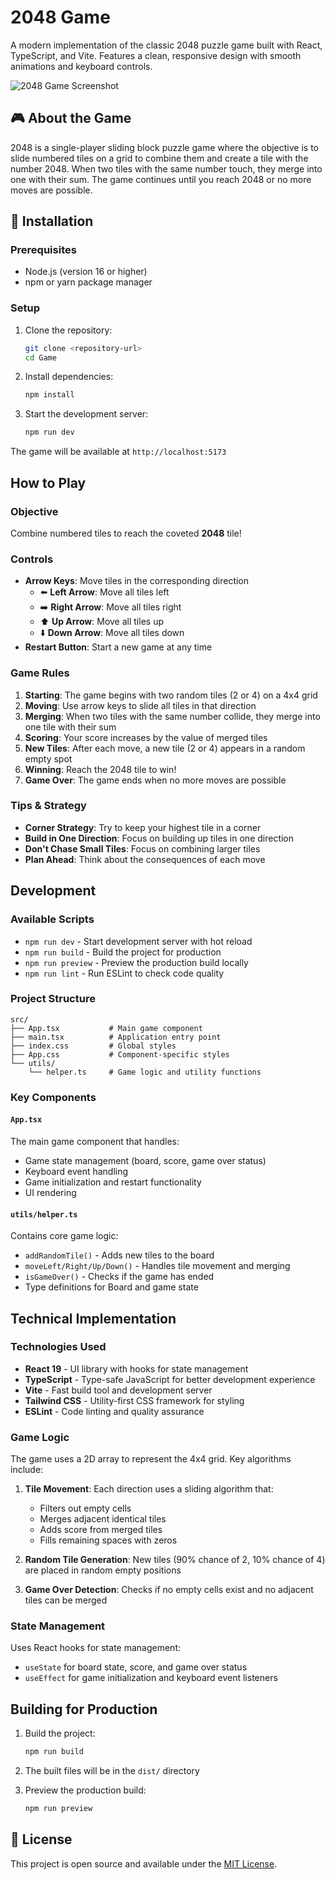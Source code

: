# 2048 Game

A modern implementation of the classic 2048 puzzle game built with React, TypeScript, and Vite. Features a clean, responsive design with smooth animations and keyboard controls.

![2048 Game Screenshot](https://via.placeholder.com/600x400/FAF8EF/776E65?text=2048+Game)

## 🎮 About the Game

2048 is a single-player sliding block puzzle game where the objective is to slide numbered tiles on a grid to combine them and create a tile with the number 2048. When two tiles with the same number touch, they merge into one with their sum. The game continues until you reach 2048 or no more moves are possible.

## 🚀 Installation

### Prerequisites

- Node.js (version 16 or higher)
- npm or yarn package manager

### Setup

1. Clone the repository:
   ```bash
   git clone <repository-url>
   cd Game
   ```

2. Install dependencies:
   ```bash
   npm install
   ```

3. Start the development server:
   ```bash
   npm run dev
   ```

The game will be available at `http://localhost:5173`

##  How to Play

### Objective
Combine numbered tiles to reach the coveted **2048** tile!

### Controls
- **Arrow Keys**: Move tiles in the corresponding direction
  - ⬅️ **Left Arrow**: Move all tiles left
  - ➡️ **Right Arrow**: Move all tiles right
  - ⬆️ **Up Arrow**: Move all tiles up
  - ⬇️ **Down Arrow**: Move all tiles down
- **Restart Button**: Start a new game at any time

### Game Rules

1. **Starting**: The game begins with two random tiles (2 or 4) on a 4x4 grid
2. **Moving**: Use arrow keys to slide all tiles in that direction
3. **Merging**: When two tiles with the same number collide, they merge into one tile with their sum
4. **Scoring**: Your score increases by the value of merged tiles
5. **New Tiles**: After each move, a new tile (2 or 4) appears in a random empty spot
6. **Winning**: Reach the 2048 tile to win!
7. **Game Over**: The game ends when no more moves are possible

### Tips & Strategy
- **Corner Strategy**: Try to keep your highest tile in a corner
- **Build in One Direction**: Focus on building up tiles in one direction
- **Don't Chase Small Tiles**: Focus on combining larger tiles
- **Plan Ahead**: Think about the consequences of each move

## Development

### Available Scripts

- `npm run dev` - Start development server with hot reload
- `npm run build` - Build the project for production
- `npm run preview` - Preview the production build locally
- `npm run lint` - Run ESLint to check code quality

### Project Structure

```
src/
├── App.tsx           # Main game component
├── main.tsx          # Application entry point
├── index.css         # Global styles
├── App.css           # Component-specific styles
└── utils/
    └── helper.ts     # Game logic and utility functions
```

### Key Components

#### `App.tsx`
The main game component that handles:
- Game state management (board, score, game over status)
- Keyboard event handling
- Game initialization and restart functionality
- UI rendering

#### `utils/helper.ts`
Contains core game logic:
- `addRandomTile()` - Adds new tiles to the board
- `moveLeft/Right/Up/Down()` - Handles tile movement and merging
- `isGameOver()` - Checks if the game has ended
- Type definitions for Board and game state

##  Technical Implementation

### Technologies Used

- **React 19** - UI library with hooks for state management
- **TypeScript** - Type-safe JavaScript for better development experience
- **Vite** - Fast build tool and development server
- **Tailwind CSS** - Utility-first CSS framework for styling
- **ESLint** - Code linting and quality assurance

### Game Logic

The game uses a 2D array to represent the 4x4 grid. Key algorithms include:

1. **Tile Movement**: Each direction uses a sliding algorithm that:
   - Filters out empty cells
   - Merges adjacent identical tiles
   - Adds score from merged tiles
   - Fills remaining spaces with zeros

2. **Random Tile Generation**: New tiles (90% chance of 2, 10% chance of 4) are placed in random empty positions

3. **Game Over Detection**: Checks if no empty cells exist and no adjacent tiles can be merged

### State Management

Uses React hooks for state management:
- `useState` for board state, score, and game over status
- `useEffect` for game initialization and keyboard event listeners

##  Building for Production

1. Build the project:
   ```bash
   npm run build
   ```

2. The built files will be in the `dist/` directory

3. Preview the production build:
   ```bash
   npm run preview
   ```

## 📄 License

This project is open source and available under the [MIT License](LICENSE).

